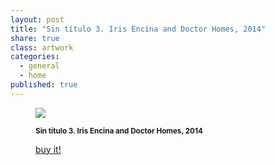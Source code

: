 ```yaml
---
layout: post
title: "Sin título 3. Iris Encina and Doctor Homes, 2014"
share: true
class: artwork
categories:
  - general
  - home
published: true
---
```


<figure class="text-center">
	<img src="http://www.inpocketart.com/wp-content/uploads/2014/07/3-sin-titulo-3-iris-encina-drhomes-watermark.jpg">
	<figcaption>
		<p><small><strong>Sin título 3. Iris Encina and Doctor Homes, 2014</strong></small></p>
		<p><a href="http://www.inpocketart.com/product/sin-titulo-3-iris-encina-and-doctor-homes-2014/" class="btn btn-primary btn-lg"><i class="fa fa-credit-card"></i> buy it!</a></p>
	</figcaption>
</figure>